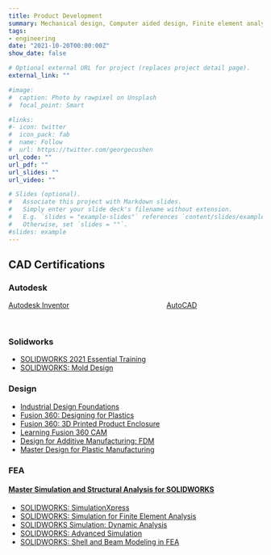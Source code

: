 ```yaml
---
title: Product Development
summary: Mechanical design, Computer aided design, Finite element analysis
tags:
- engineering
date: "2021-10-20T00:00:00Z"
show_date: false

# Optional external URL for project (replaces project detail page).
external_link: ""

#image:
#  caption: Photo by rawpixel on Unsplash
#  focal_point: Smart

#links:
#- icon: twitter
#  icon_pack: fab
#  name: Follow
#  url: https://twitter.com/georgecushen
url_code: ""
url_pdf: ""
url_slides: ""
url_video: ""

# Slides (optional).
#   Associate this project with Markdown slides.
#   Simply enter your slide deck's filename without extension.
#   E.g. `slides = "example-slides"` references `content/slides/example-slides.md`.
#   Otherwise, set `slides = ""`.
#slides: example
---
```

## CAD Certifications
### Autodesk
[Autodesk Inventor](https://www.credly.com/badges/e25c7823-66c1-4593-9e26-966a91687072/public_url) &nbsp;&nbsp;&nbsp;&nbsp;&nbsp;&nbsp;&nbsp;&nbsp;&nbsp;&nbsp;&nbsp;&nbsp;&nbsp;&nbsp;&nbsp;&nbsp;&nbsp;&nbsp;&nbsp;&nbsp;&nbsp;&nbsp;&nbsp;&nbsp;&nbsp;&nbsp;&nbsp;&nbsp;&nbsp;&nbsp;&nbsp;&nbsp;&nbsp;&nbsp;&nbsp;&nbsp;&nbsp;&nbsp;&nbsp;&nbsp;&nbsp;&nbsp;&nbsp;&nbsp;&nbsp;&nbsp;&nbsp; [AutoCAD](https://www.credly.com/badges/e0a6f5d1-3638-4734-8008-ea583cad3d2c/public_url)

<div data-iframe-width="150" data-iframe-height="270" data-share-badge-id="e25c7823-66c1-4593-9e26-966a91687072" data-share-badge-host="https://www.credly.com"></div><script type="text/javascript" async src="//cdn.credly.com/assets/utilities/embed.js"></script> &nbsp;&nbsp;&nbsp;&nbsp;&nbsp;&nbsp;&nbsp;&nbsp;&nbsp;&nbsp;&nbsp;&nbsp;&nbsp;&nbsp;&nbsp;&nbsp;&nbsp;&nbsp;&nbsp;&nbsp;&nbsp;&nbsp;&nbsp;&nbsp;&nbsp;&nbsp;&nbsp;&nbsp;&nbsp;&nbsp;&nbsp;&nbsp;&nbsp;&nbsp;&nbsp;&nbsp;&nbsp;&nbsp;&nbsp;&nbsp;&nbsp;&nbsp;&nbsp;&nbsp;&nbsp;&nbsp;&nbsp;<div data-iframe-width="150" data-iframe-height="270" data-share-badge-id="e0a6f5d1-3638-4734-8008-ea583cad3d2c" data-share-badge-host="https://www.credly.com"></div><script type="text/javascript" async src="//cdn.credly.com/assets/utilities/embed.js"></script>

### Solidworks
* [SOLIDWORKS 2021 Essential Training](https://drive.google.com/file/d/18ML3aaz8PYqI1uJzt4XCzKeeY6KB48mF/view?usp=sharing)
* [SOLIDWORKS: Mold Design]()

### Design
* [Industrial Design Foundations](https://drive.google.com/file/d/1zavOrTCTFIH86t6x_tRTMIT_-jSYCVyH/view?usp=sharing)   
* [Fusion 360: Designing for Plastics](https://drive.google.com/file/d/1qayfP9TaHgakGEF0cvVEiY-5jzPlyevW/view?usp=sharing)         
* [Fusion 360: 3D Printed Product Enclosure](https://drive.google.com/file/d/1-LxUIJB8ehAwePVtyCi38DAQLeGOWYwt/view?usp=sharing)   
* [Learning Fusion 360 CAM](https://drive.google.com/file/d/1brXMaxoC7cWvyGjoDqqXr1rB9EV3p5NG/view?usp=sharing)
* [Design for Additive Manufacturing: FDM](https://drive.google.com/file/d/1O45ugjhSFvz_u87ci-EZ0ke_SbVgtmmK/view?usp=sharing)
* [Master Design for Plastic Manufacturing](https://drive.google.com/file/d/11hkHmGoCvlf8Iq-FtKCCet3znopJOMSe/view?usp=sharing)

### FEA
#### [Master Simulation and Structural Analysis for SOLIDWORKS](https://drive.google.com/file/d/1p69nYfWGgUBjOHixNFNzaB9neu1qHqxf/view?usp=sharing)
* [SOLIDWORKS: SimulationXpress](https://drive.google.com/file/d/1rd0hyqo60gT0KhN7SKqfFuKbkNbEs7So/view?usp=sharing)
* [SOLIDWORKS: Simulation for Finite Element Analysis](https://drive.google.com/file/d/1ZRRrtnr_wJvTFjs_P0qjSNymMmuP9HTr/view?usp=sharing)
* [SOLIDWORKS Simulation: Dynamic Analysis](https://drive.google.com/file/d/1EPC0wLW4mMXODm1QYTMQhz3d5UccE6uz/view?usp=sharing)
* [SOLIDWORKS: Advanced Simulation](https://drive.google.com/file/d/1ylhGdg-6zp2kMqsZ-m3P80XlWnVZMImd/view?usp=sharing)
* [SOLIDWORKS: Shell and Beam Modeling in FEA](https://drive.google.com/file/d/1dit_kqpFEtGHi6ybccG3tGzAKB9b4RsZ/view?usp=sharing)




